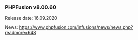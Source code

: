 ### PHPFusion v8.00.60
Release date: 16.09.2020

News: https://www.phpfusion.com/infusions/news/news.php?readmore=648
